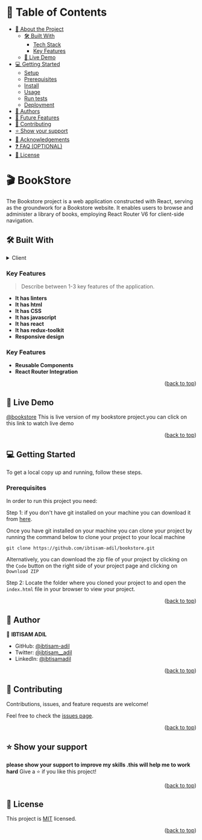 <a name="readme-top"></a>

<!-- TABLE OF CONTENTS -->

# 📗 Table of Contents

- [📖 About the Project](#about-project)
  - [🛠 Built With](#built-with)
    - [Tech Stack](#tech-stack)
    - [Key Features](#key-features)
  - [🚀 Live Demo](#live-demo)
- [💻 Getting Started](#getting-started)
  - [Setup](#setup)
  - [Prerequisites](#prerequisites)
  - [Install](#install)
  - [Usage](#usage)
  - [Run tests](#run-tests)
  - [Deployment](#triangular_flag_on_post-deployment)
- [👥 Authors](#authors)
- [🔭 Future Features](#future-features)
- [🤝 Contributing](#contributing)
- [⭐️ Show your support](#support)
- [🙏 Acknowledgements](#acknowledgements)
- [❓ FAQ (OPTIONAL)](#faq)
- [📝 License](#license)

<!-- PROJECT DESCRIPTION -->

# 🎬 BookStore <a name="about-project"></a>

The Bookstore project is a web application constructed with React, serving as the groundwork for a Bookstore website. It enables users to browse and administer a library of books, employing React Router V6 for client-side navigation.

## 🛠 Built With <a name="built-with"></a>

<details>
  <summary>Client</summary>
  <ul>
    <li><a href="https://reactjs.org/">React.js</a></li>
  </ul>
</details>

<!-- Features -->

### Key Features <a name="key-features"></a>

> Describe between 1-3 key features of the application.

- **It has linters**
- **It has html**
- **It has CSS**
- **It has javascript**
- **It has react**
- **It has redux-toolkit**
- **Responsive design**

<!-- Features -->

### Key Features <a name="key-features"></a>

- **Reusable Components**
- **React Router Integration**

<p align="right">(<a href="#readme-top">back to top</a>)</p>

<!-- LIVE DEMO -->

## 🚀 Live Demo <a name="BookStore"></a>

[@bookstore](https://ibtisam-bookstore.netlify.app/)
This is live version of my bookstore project.you can click on this link to watch live demo

<p align="right">(<a href="#readme-top">back to top</a>)</p>

<!-- GETTING STARTED -->

## 💻 Getting Started <a name="getting-started"></a>

To get a local copy up and running, follow these steps.

### Prerequisites

In order to run this project you need:

Step 1: if you don't have git installed on your machine you can download it from [here](https://git-scm.com/downloads).

Once you have git installed on your machine you can clone your project by running the command below to clone your project to your local machine

`git clone https://github.com/ibtisam-adil/bookstore.git`

Alternatively, you can download the zip file of your project by clicking on the `Code` button on the right side of your project page and clicking on `Download ZIP`

Step 2: Locate the folder where you cloned your project to and open the `index.html` file in your browser to view your project.

<p align="right">(<a href="#readme-top">back to top</a>)</p>

<!-- AUTHORS -->

## 👥 Author <a name="authors"></a>

👤 **IBTISAM ADIL**

- GitHub: [@ibtisam-adil](https://github.com/ibtisam-adil)
- Twitter: [@ibtisam__adil](https://twitter.com/Ibtisam__adil)
- LinkedIn: [@ibtisamadil](http://www.linkedin.com/in/ibtisamadil)

<p align="right">(<a href="#readme-top">back to top</a>)</p>

<!-- CONTRIBUTING -->

## 🤝 Contributing <a name="contributing"></a>

Contributions, issues, and feature requests are welcome!

Feel free to check the [issues page](../../issues/).

<p align="right">(<a href="#readme-top">back to top</a>)</p>

<!-- SUPPORT -->

## ⭐️ Show your support <a name="support"></a>

**please show your support to improve my skills .this will help me to work hard**
Give a ⭐️ if you like this project!

<p align="right">(<a href="#readme-top">back to top</a>)</p>

<!-- LICENSE -->

## 📝 License <a name="license"></a>

This project is [MIT](./license.md) licensed.

<p align="right">(<a href="#readme-top">back to top</a>)</p>
